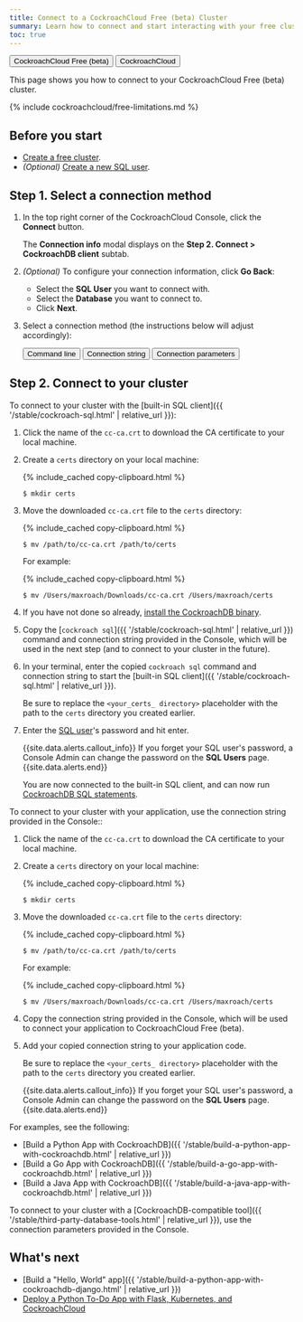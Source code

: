 ```yaml
---
title: Connect to a CockroachCloud Free (beta) Cluster
summary: Learn how to connect and start interacting with your free cluster.
toc: true
---
```


<div class="filters clearfix">
    <a href="connect-to-a-free-cluster.html"><button class="filter-button page-level current">CockroachCloud Free (beta)</button></a>
    <a href="connect-to-your-cluster.html"><button class="filter-button page-level">CockroachCloud</button></a>
</div>

This page shows you how to connect to your CockroachCloud Free (beta) cluster.

{% include cockroachcloud/free-limitations.md %}

## Before you start

- [Create a free cluster](create-a-free-cluster.html).
- _(Optional)_ [Create a new SQL user](user-authorization.html#create-a-sql-user).

## Step 1. Select a connection method

1. In the top right corner of the CockroachCloud Console, click the **Connect** button.

    The **Connection info** modal displays on the **Step 2. Connect > CockroachDB client** subtab.

1. _(Optional)_ To configure your connection information, click **Go Back**:
    - Select the **SQL User** you want to connect with.
    - Select the **Database** you want to connect to.
    - Click **Next**.

1. Select a connection method (the instructions below will adjust accordingly):

    <div class="filters clearfix">
        <button class="filter-button page-level" data-scope="command-line">Command line</button>
        <button class="filter-button page-level" data-scope="connection-string">Connection string</button>
        <button class="filter-button page-level" data-scope="connection-parameters">Connection parameters</button>
    </div>
<p></p>

## Step 2. Connect to your cluster

<section class="filter-content" markdown="1" data-scope="command-line">

To connect to your cluster with the [built-in SQL client]({{ '/stable/cockroach-sql.html' | relative_url }}):

1. Click the name of the `cc-ca.crt` to download the CA certificate to your local machine.
1. Create a `certs` directory on your local machine:

    {% include_cached copy-clipboard.html %}
    ~~~ shell
    $ mkdir certs
    ~~~

1. Move the downloaded `cc-ca.crt` file to the `certs` directory:

    {% include_cached copy-clipboard.html %}
    ~~~ shell
    $ mv /path/to/cc-ca.crt /path/to/certs
    ~~~

    For example:

    {% include_cached copy-clipboard.html %}
    ~~~ shell
    $ mv /Users/maxroach/Downloads/cc-ca.crt /Users/maxroach/certs
    ~~~    

1. If you have not done so already, [install the CockroachDB binary](../stable/install-cockroachdb.html).
1. Copy the [`cockroach sql`]({{ '/stable/cockroach-sql.html' | relative_url }}) command and connection string provided in the Console, which will be used in the next step (and to connect to your cluster in the future).
1. In your terminal, enter the copied `cockroach sql` command and connection string to start the [built-in SQL client]({{ '/stable/cockroach-sql.html' | relative_url }}).

    Be sure to replace the `<your_certs_ directory>` placeholder with the path to the `certs` directory you created earlier.

1. Enter the [SQL user](user-authorization.html)'s password and hit enter.

    {{site.data.alerts.callout_info}}
    If you forget your SQL user's password, a Console Admin can change the password on the **SQL Users** page.
    {{site.data.alerts.end}}

    You are now connected to the built-in SQL client, and can now run [CockroachDB SQL statements](learn-cockroachdb-sql.html).
</section>

<section class="filter-content" markdown="1" data-scope="connection-string">
To connect to your cluster with your application, use the connection string provided in the Console::

1. Click the name of the `cc-ca.crt` to download the CA certificate to your local machine.
1. Create a `certs` directory on your local machine:

    {% include_cached copy-clipboard.html %}
    ~~~ shell
    $ mkdir certs
    ~~~

1. Move the downloaded `cc-ca.crt` file to the `certs` directory:

    {% include_cached copy-clipboard.html %}
    ~~~ shell
    $ mv /path/to/cc-ca.crt /path/to/certs
    ~~~

    For example:

    {% include_cached copy-clipboard.html %}
    ~~~ shell
    $ mv /Users/maxroach/Downloads/cc-ca.crt /Users/maxroach/certs
    ~~~    

1. Copy the connection string provided in the Console, which will be used to connect your application to CockroachCloud Free (beta).
1. Add your copied connection string to your application code.

    Be sure to replace the `<your_certs_ directory>` placeholder with the path to the `certs` directory you created earlier.

    {{site.data.alerts.callout_info}}
    If you forget your SQL user's password, a Console Admin can change the password on the **SQL Users** page.
    {{site.data.alerts.end}}

For examples, see the following:

- [Build a Python App with CockroachDB]({{ '/stable/build-a-python-app-with-cockroachdb.html' | relative_url }})
- [Build a Go App with CockroachDB]({{ '/stable/build-a-go-app-with-cockroachdb.html' | relative_url }})
- [Build a Java App with CockroachDB]({{ '/stable/build-a-java-app-with-cockroachdb.html' | relative_url }})
</section>

<section class="filter-content" markdown="1" data-scope="connection-parameters">
To connect to your cluster with a [CockroachDB-compatible tool]({{ '/stable/third-party-database-tools.html' | relative_url }}), use the connection parameters provided in the Console.
</section>

## What's next

- [Build a "Hello, World" app]({{ '/stable/build-a-python-app-with-cockroachdb-django.html' | relative_url }})
- [Deploy a Python To-Do App with Flask, Kubernetes, and CockroachCloud](deploy-a-python-to-do-app-with-flask-kubernetes-and-cockroachcloud.html)
